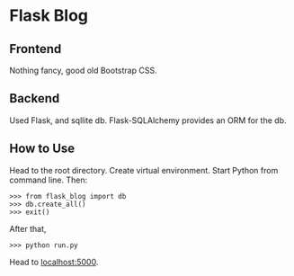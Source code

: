 # Flask Blog
## Frontend
Nothing fancy, good old Bootstrap CSS.

## Backend
Used Flask, and sqllite db. Flask-SQLAlchemy provides an ORM for the db. 

## How to Use
Head to the root directory. Create virtual environment. Start Python from command line. Then: 



```
>>> from flask_blog import db
>>> db.create_all()
>>> exit()
```
After that, 

```
>>> python run.py
```
Head to [localhost:5000](https://localhost:5000).


